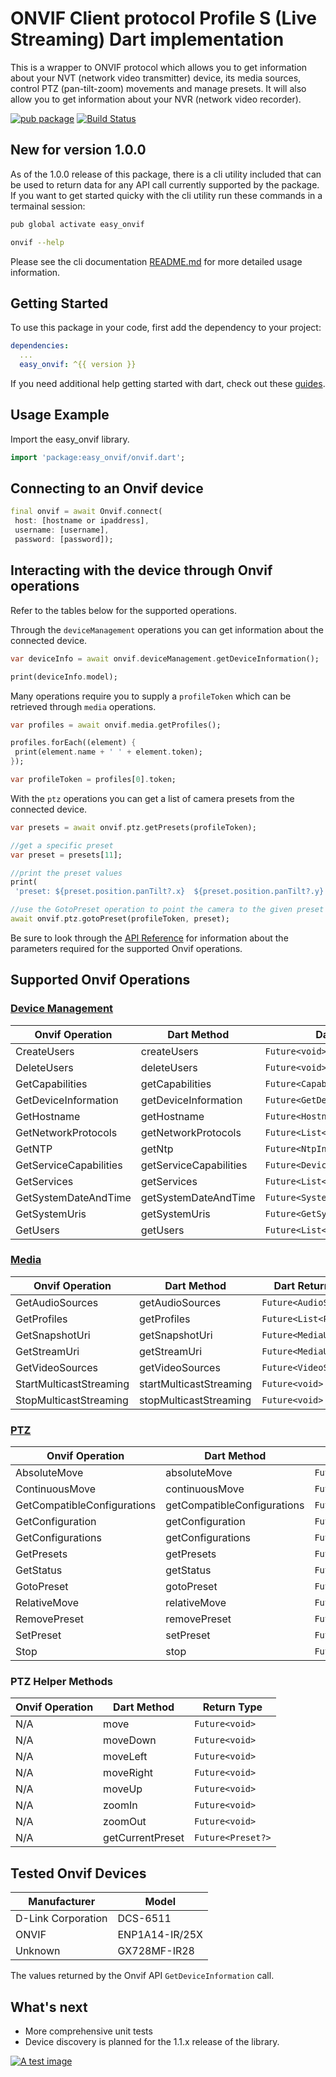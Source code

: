 # ONVIF Client protocol Profile S (Live Streaming) Dart implementation

This is a wrapper to ONVIF protocol which allows you to get information about your NVT (network video transmitter) device, its media sources, control PTZ (pan-tilt-zoom) movements and manage presets. It will also allow you to get information about your NVR (network video recorder).

[![pub package](https://img.shields.io/pub/v/easy_onvif.svg)](https://pub.dartlang.org/packages/easy_onvif)
[![Build Status](https://github.com/faithoflifedev/easy_onvif/workflows/Dart/badge.svg)](https://github.com/faithoflifedev/easy_onvif/actions)

## New for version 1.0.0

As of the 1.0.0 release of this package, there is a cli utility included that can be used to return data for any API call currently supported by the package. If you want to get started quicky with the cli utility run these commands in a termainal session:

```sh
pub global activate easy_onvif

onvif --help
```

Please see the cli documentation [README.md](https://github.com/faithoflifedev/easy_onvif/tree/main/bin) for more detailed usage information.

## Getting Started

To use this package in your code, first add the dependency to your project:

```yml
dependencies:
  ...
  easy_onvif: ^{{ version }}
```

If you need additional help getting started with dart, check out these [guides](https://dart.dev/guides).

## Usage Example

Import the easy_onvif library.

```dart
import 'package:easy_onvif/onvif.dart';
```

## Connecting to an Onvif device

```dart
final onvif = await Onvif.connect(
 host: [hostname or ipaddress],
 username: [username],
 password: [password]);
```

## Interacting with the device through Onvif operations

Refer to the tables below for the supported operations.

Through the `deviceManagement` operations you can get information about the connected device.

```dart
var deviceInfo = await onvif.deviceManagement.getDeviceInformation();

print(deviceInfo.model);
```

Many operations require you to supply a `profileToken` which can be retrieved through `media` operations.

```dart
var profiles = await onvif.media.getProfiles();

profiles.forEach((element) {
 print(element.name + ' ' + element.token);
});

var profileToken = profiles[0].token;
```

With the `ptz` operations you can get a list of camera presets from the connected device.

```dart
var presets = await onvif.ptz.getPresets(profileToken);

//get a specific preset
var preset = presets[11];

//print the preset values
print(
 'preset: ${preset.position.panTilt?.x}  ${preset.position.panTilt?.y}  ${preset.position.zoom?.x}');

//use the GotoPreset operation to point the camera to the given preset
await onvif.ptz.gotoPreset(profileToken, preset);
```

Be sure to look through the [API Reference](https://pub.dev/documentation/easy_onvif/latest/) for information about the parameters required for the supported Onvif operations.

## Supported Onvif Operations

### [Device Management](https://www.onvif.org/onvif/ver10/device/wsdl/devicemgmt.wsdl)

| Onvif Operation        | Dart Method            | Dart Return Type                       | Test |
| ---------------------- | ---------------------- | -------------------------------------- | ---- |
| CreateUsers            | createUsers            | `Future<void>`                         | [ ]  |
| DeleteUsers            | deleteUsers            | `Future<void>`                         | [ ]  |
| GetCapabilities        | getCapabilities        | `Future<Capabilities>`                 | [x]  |
| GetDeviceInformation   | getDeviceInformation   | `Future<GetDeviceInformationResponse>` | [x]  |
| GetHostname            | getHostname            | `Future<HostnameInformation>`          | [x]  |
| GetNetworkProtocols    | getNetworkProtocols    | `Future<List<NetworkProtocol>>`        | [X]  |
| GetNTP                 | getNtp                 | `Future<NtpInformation>`               | [x]  |
| GetServiceCapabilities | getServiceCapabilities | `Future<DeviceServiceCapabilities>`    | [x]  |
| GetServices            | getServices            | `Future<List<Service>>`                | [x]  |
| GetSystemDateAndTime   | getSystemDateAndTime   | `Future<SystemDateAndTime>`            | [x]  |
| GetSystemUris          | getSystemUris          | `Future<GetSystemUrisResponse>`        | [x]  |
| GetUsers               | getUsers               | `Future<List<User>>`                   | [x]  |

### [Media](https://www.onvif.org/ver10/media/wsdl/media.wsdl)

| Onvif Operation         | Dart Method             | Dart Return Type        | Test |
| ----------------------- | ----------------------- | ----------------------- | ---- |
| GetAudioSources         | getAudioSources         | `Future<AudioSource>`   | [x]  |
| GetProfiles             | getProfiles             | `Future<List<Profile>>` | [x]  |
| GetSnapshotUri          | getSnapshotUri          | `Future<MediaUri>`      | [x]  |
| GetStreamUri            | getStreamUri            | `Future<MediaUri>`      | [x]  |
| GetVideoSources         | getVideoSources         | `Future<VideoSources>`  | [x]  |
| StartMulticastStreaming | startMulticastStreaming | `Future<void>`          | [ ]  |
| StopMulticastStreaming  | stopMulticastStreaming  | `Future<void>`          | [ ]  |

### [PTZ](https://www.onvif.org/ver20/ptz/wsdl/ptz.wsdl)

| Onvif Operation             | Dart Method                 | Dart Return Type                 | Test |
| --------------------------- | --------------------------- | -------------------------------- | ---- |
| AbsoluteMove                | absoluteMove                | `Future<void>`                   | [ ]  |
| ContinuousMove              | continuousMove              | `Future<void>`                   | [ ]  |
| GetCompatibleConfigurations | getCompatibleConfigurations | `Future<List<PtzConfiguration>>` | [x]  |
| GetConfiguration            | getConfiguration            | `Future<PtzConfiguration>`       | [x]  |
| GetConfigurations           | getConfigurations           | `Future<List<PtzConfiguration>>` | [x]  |
| GetPresets                  | getPresets                  | `Future<List<Preset>>`           | [x]  |
| GetStatus                   | getStatus                   | `Future<PtzStatus>`              | [x]  |
| GotoPreset                  | gotoPreset                  | `Future<void>`                   | [ ]  |
| RelativeMove                | relativeMove                | `Future<void>`                   | [ ]  |
| RemovePreset                | removePreset                | `Future<void>`                   | [ ]  |
| SetPreset                   | setPreset                   | `Future<String>`                 | [x]  |
| Stop                        | stop                        | `Future<void>`                   | [ ]  |

### PTZ Helper Methods

| Onvif Operation | Dart Method      | Return Type       |
| --------------- | ---------------- | ----------------- |
| N/A             | move             | `Future<void>`    |
| N/A             | moveDown         | `Future<void>`    |
| N/A             | moveLeft         | `Future<void>`    |
| N/A             | moveRight        | `Future<void>`    |
| N/A             | moveUp           | `Future<void>`    |
| N/A             | zoomIn           | `Future<void>`    |
| N/A             | zoomOut          | `Future<void>`    |
| N/A             | getCurrentPreset | `Future<Preset?>` |

## Tested Onvif Devices

| Manufacturer       | Model          |
| ------------------ | -------------- |
| D-Link Corporation | DCS-6511       |
| ONVIF              | ENP1A14-IR/25X |
| Unknown            | GX728MF-IR28   |

The values returned by the Onvif API `GetDeviceInformation` call.

## What's next

- More comprehensive unit tests
- Device discovery is planned for the 1.1.x release of the library.

[![A test image](https://www.buymeacoffee.com/assets/img/guidelines/download-assets-1.svg)](https://www.buymeacoffee.com/faithoflif2)
